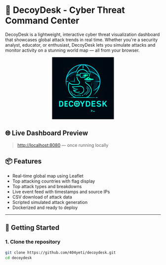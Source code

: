 # 🦆 DecoyDesk - Cyber Threat Command Center

DecoyDesk is a lightweight, interactive cyber threat visualization dashboard that showcases global attack trends in real time. Whether you're a security analyst, educator, or enthusiast, DecoyDesk lets you simulate attacks and monitor activity on a stunning world map — all from your browser.

<p align="center">
  <img src="asset/decoyduck.png" alt="DecoyDesk Logo" width="200"/>
</p>

## 🌐 Live Dashboard Preview
> [http://localhost:8080](http://localhost:8080) — once running locally

## 📦 Features

- Real-time global map using Leaflet
- Top attacking countries with flag display
- Top attack types and breakdowns
- Live event feed with timestamps and source IPs
- CSV download of attack data
- Scripted simulated attack generation
- Dockerized and ready to deploy

---

## 🚀 Getting Started

### 1. Clone the repository

```bash
git clone https://github.com/404yeti/decoydesk.git
cd decoydesk
